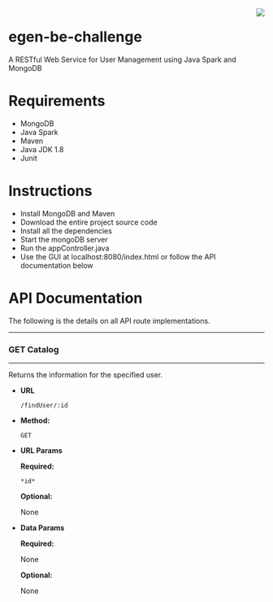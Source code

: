 <img src = "https://egen.solutions/images/egen-logo.png" align = "right">

# egen-be-challenge
A RESTful Web Service for User Management using Java Spark and MongoDB


Requirements
=======

* MongoDB
* Java Spark
* Maven
* Java JDK 1.8
* Junit

Instructions
=======

* Install MongoDB and Maven
* Download the entire project source code
* Install all the dependencies
* Start the mongoDB server
* Run the appController.java 
* Use the GUI at localhost:8080/index.html or follow the API documentation below


API Documentation
=======

The following is the details on all API route implementations.

---
### GET Catalog
---

Returns the information for the specified user.

* **URL**

  `/findUser/:id`

* **Method:**
  
  `GET`
  
*  **URL Params**

   **Required:**
 
     `*id*`

   **Optional:**
 
     None

* **Data Params**

  **Required:**
    
    None

  **Optional:**
    
    None
